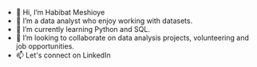 - 👋 Hi, I’m Habibat Meshioye
- 👀 I’m a data analyst who enjoy working with datasets.
- 🌱 I’m currently learning Python and SQL.
- 💞️ I’m looking to collaborate on data analysis projects, volunteering and job opportunities.
- 📫 Let's connect on LinkedIn 
  


<!---
HabibatMesh/HabibatMesh is a ✨ special ✨ repository because its `README.md` (this file) appears on your GitHub profile.
You can click the Preview link to take a look at your changes.
--->
